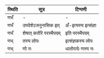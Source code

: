 | स्थिति | सूत्र | टिप्पणी |
| ----- | ------- | ------ |
| णभँ | - | - |
| णभँ | उपदेशेऽजनुनासिक इत् | अँ-इत्यस्य इत्संज्ञा |
| णभँ | शेषात् कर्तरि परस्मैपदम् | इति परस्मैपदम् |
| णभ् | तस्य लोपः | इत्संज्ञकस्य लोपः |
| णभ् | णो नः | धातोरादेः णस्य नः |
